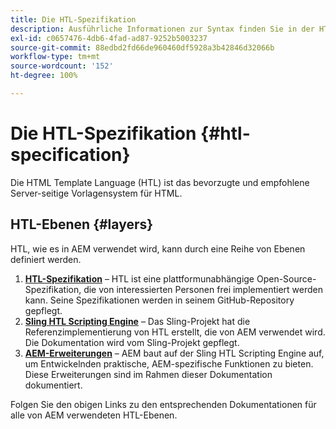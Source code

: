 ```yaml
---
title: Die HTL-Spezifikation
description: Ausführliche Informationen zur Syntax finden Sie in der HTL-Spezifikation.
exl-id: c0657476-4db6-4fad-ad87-9252b5003237
source-git-commit: 88edbd2fd66de960460df5928a3b42846d32066b
workflow-type: tm+mt
source-wordcount: '152'
ht-degree: 100%

---
```



# Die HTL-Spezifikation {#htl-specification}

Die HTML Template Language (HTL) ist das bevorzugte und empfohlene Server-seitige Vorlagensystem für HTML.

## HTL-Ebenen {#layers}

HTL, wie es in AEM verwendet wird, kann durch eine Reihe von Ebenen definiert werden.

1. **[HTL-Spezifikation](https://github.com/adobe/htl-spec)** – HTL ist eine plattformunabhängige Open-Source-Spezifikation, die von interessierten Personen frei implementiert werden kann. Seine Spezifikationen werden in seinem GitHub-Repository gepflegt.
1. **[Sling HTL Scripting Engine](https://sling.apache.org/documentation/bundles/scripting/scripting-htl.html)** – Das Sling-Projekt hat die Referenzimplementierung von HTL erstellt, die von AEM verwendet wird. Die Dokumentation wird vom Sling-Projekt gepflegt.
1. **[AEM-Erweiterungen](aem-extensions.md)** – AEM baut auf der Sling HTL Scripting Engine auf, um Entwickelnden praktische, AEM-spezifische Funktionen zu bieten. Diese Erweiterungen sind im Rahmen dieser Dokumentation dokumentiert.

Folgen Sie den obigen Links zu den entsprechenden Dokumentationen für alle von AEM verwendeten HTL-Ebenen.
